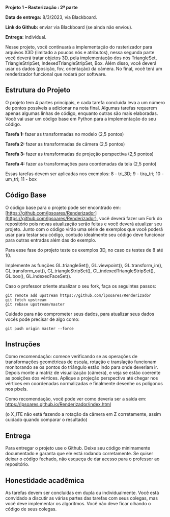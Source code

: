 
**Projeto 1 – Rasterização : 2ª parte**

**Data de entrega:** 8/3/2023, via Blackboard.

**Link do Github:** enviar via Blackboard (se ainda não enviou).

**Entrega:** individual.

Nesse projeto, você continuará a implementação do rasterizador para arquivos X3D (limitado a poucos nós e atributos), nessa segunda parte você deverá tratar objetos 3D, pela implementação dos nós TriangleSet, TriangleStripSet, IndexedTriangleStripSet, Box. Além disso, você deverá usar os dados (posição, fov, orientação) da câmera. No final, você terá um renderizador funcional que rodará por software.

## Estrutura do Projeto

O projeto tem 4 partes principais, e cada tarefa concluída leva a um número de pontos possíveis a adicionar na nota final. Algumas tarefas requerem apenas algumas linhas de código, enquanto outras são mais elaboradas. Você vai usar um código base em Python para a implementação do seu código.

**Tarefa 1:** fazer as transformadas no modelo (2,5 pontos)

**Tarefa 2:** fazer as transformadas de câmera (2,5 pontos)

**Tarefa 3:** fazer as transformadas de projeção perspectiva (2,5 pontos)

**Tarefa 4:** fazer as transformações para coordenadas da tela (2,5 ponto)

Essas tarefas devem ser aplicadas nos exemplos: 8 - tri_3D; 9 - tira_tri; 10 - um_tri; 11 - box


## Código Base

O código base para o projeto pode ser encontrado em: [https://github.com/lpsoares/Renderizador](https://github.com/lpsoares/Renderizador), você deverá fazer um Fork do repositório pois novas atualização serão feitas e você deverá atualizar seu projeto. Junto com o código virão uma série de exemplos que você poderá usar para testar seu código, contudo idealmente seu código deve funcionar para outras entradas além das do exemplo.

Para esse fase do projeto teste os exemplos 3D, no caso os testes de 8 até 10.

Implemente as funções GL.triangleSet(), GL.viewpoint(), GL.transform_in(), GL.transform_out(), GL.triangleStripSet(), GL.indexedTriangleStripSet(), GL.box(), GL.indexedFaceSet().

Caso o professor oriente atualizar o seu fork, faça os seguintes passos:

```
git remote add upstream https://github.com/lpsoares/Renderizador
git fetch upstream
git rebase upstream/master
```

Cuidado para não comprometer seus dados, para atualizar seus dados vocês pode precisar de algo como:

```
git push origin master --force
```

## Instruções

Como recomendação: comece verificando se as operações de transformações geométricas de escala, rotação e translação funcionam monitorando se os pontos do triângulo estão indo para onde deveriam ir. Depois monte a matriz de visualização (câmera), e veja se estão coerente as posições dos vértices. Aplique a projeção perspectiva até chegar nos vértices em coordenadas normalizadas e finalmente desenhe os polígonos nos pixels. 

Como recomendação, você pode ver como deveria ser a saída em: https://lpsoares.github.io/Renderizador/index.html

(o X_ITE não está fazendo a rotação da câmera em Z corretamente, assim cuidado quando comparar o resultado)


## Entrega

Para entregar o projeto use o Github. Deixe seu código minimamente documentado e garanta que ele está rodando corretamente. Se quiser deixar o código fechado, não esqueça de dar acesso para o professor ao repositório.


## Honestidade acadêmica

As tarefas devem ser concluídas em dupla ou individualmente. Você está convidado a discutir as várias partes das tarefas com seus colegas, mas você deve implementar os algoritmos. Você não deve ficar olhando o código de seus colegas.
